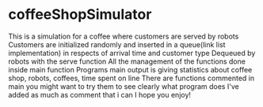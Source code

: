 # coffeeShopSimulator
This is a simulation for a coffee where customers are served by robots
Customers are initialized randomly and inserted in a queue(link list implementation) in respects of arrival time and customer type
Dequeued by robots with the serve function
All the management of the functions done inside main function
Programs main output is giving statistics about coffee shop, robots, coffees, time spent on line
There are functions commented in main you might want to try them to see clearly what program does
I've added as much as comment that i can
I hope you enjoy!
